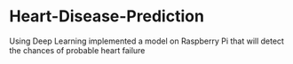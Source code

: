 # Heart-Disease-Prediction
Using Deep Learning implemented a model on Raspberry Pi that will detect the chances of probable heart failure

